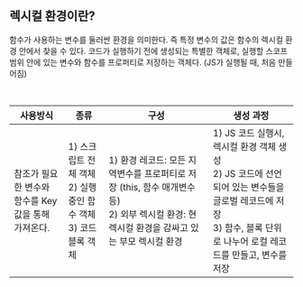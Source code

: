## 렉시컬 환경이란?

함수가 사용하는 변수를 둘러싼 환경을 의미한다. 즉 특정 변수의 값은 함수의 렉시컬 환경 안에서 찾을 수 있다. 코드가 실행하기 전에 생성되는 특별한 객체로, 실행할 스코프 범위 안에 있는 변수와 함수를 프로퍼티로 저장하는 객체다. (JS가 실행될 때, 처음 만들어짐)
  
<br>  
  
|사용방식|종류|구성|생성 과정|
|---|---|---|---|
|참조가 필요한 변수와 <br>함수를 Key값을 통해 가져온다.|1) 스크립트 전체 객체 <br>2) 실행 중인 함수 객체 <br>3) 코드 블록 객체 | 1) 환경 레코드: 모든 지역변수를 프로퍼티로 저장 (this, 함수 매개변수 등)<br>2) 외부 렉시컬 환경: 현 렉시컬 환경을 감싸고 있는 부모 렉시컬 환경|1) JS 코드 실행시, 렉시컬 환경 객체 생성<br>2) JS 코드에 선언되어 있는 변수들을 글로벌 레코드에 저장<br>3) 함수, 블록 단위로 나누어 로컬 레코드를 만들고, 변수를 저장|
